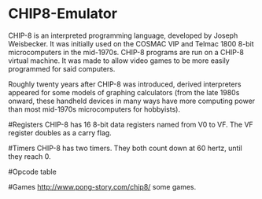 CHIP8-Emulator
==============
CHIP-8 is an interpreted programming language, developed by Joseph Weisbecker. It was initially used on the COSMAC VIP and Telmac 1800 8-bit microcomputers in the mid-1970s. CHIP-8 programs are run on a CHIP-8 virtual machine. It was made to allow video games to be more easily programmed for said computers.

Roughly twenty years after CHIP-8 was introduced, derived interpreters appeared for some models of graphing calculators (from the late 1980s onward, these handheld devices in many ways have more computing power than most mid-1970s microcomputers for hobbyists).


#Registers
CHIP-8 has 16 8-bit data registers named from V0 to VF. The VF register doubles as a carry flag.

#Timers
CHIP-8 has two timers. They both count down at 60 hertz, until they reach 0.

#Opcode table

#Games
http://www.pong-story.com/chip8/ some games.

